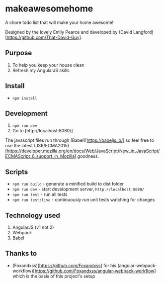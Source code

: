 # makeawesomehome

A chore todo list that will make your home awesome!

Designed by the lovely Emily Pearce and developed by (David Langford) [https://github.com/That-David-Guy].

## Purpose

1. To help you keep your house clean
2. Refresh my AngularJS skills


## Install

* `npm install`

## Development

1. `npm run dev`
2. Go to [http://localhost:8080/]

The javascript files run through (Babel)[https://babeljs.io/] so feel free to use the latest (JS6/ECMA2015)[https://developer.mozilla.org/en/docs/Web/JavaScript/New_in_JavaScript/ECMAScript_6_support_in_Mozilla] goodness.

## Scripts

* `npm run build` - generate a minified build to dist folder
* `npm run dev` - start development server, `http://localhost:8080/`
* `npm run test` - run all tests
* `npm run test:live` - continuously run unit tests watching for changes

## Technology used

1. AngularJS (v1 not 2)
2. Webpack
3. Babel

## Thanks to

* (Foxandxss)[https://github.com/Foxandxss] for his (angular-webpack-workflow)[https://github.com/Foxandxss/angular-webpack-workflow] which is the basis of this project's setup